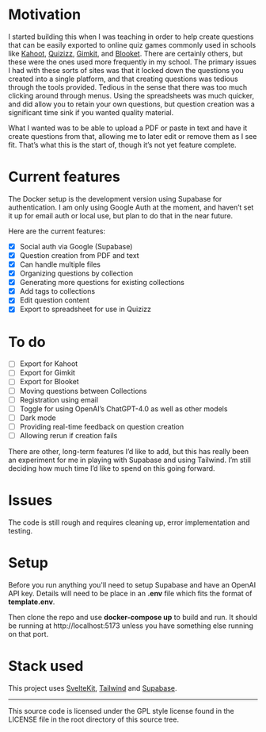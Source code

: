 # Motivation

I started building this when I was teaching in order to help create questions that can be easily exported to online quiz games commonly used in schools like [Kahoot](https://kahoot.it/), [Quizizz](https://quizizz.com/), [Gimkit](https://www.gimkit.com/), and [Blooket](https://www.blooket.com/). There are certainly others, but these were the ones used more frequently in my school.
The primary issues I had with these sorts of sites was that it locked down the questions you created into a single platform, and that creating questions was tedious through the tools provided. Tedious in the sense that there was too much clicking around through menus. Using the spreadsheets was much quicker, and did allow you to retain your own questions, but question creation was a significant time sink if you wanted quality material.

What I wanted was to be able to upload a PDF or paste in text and have it create questions from that, allowing me to later edit or remove them as I see fit. That’s what this is the start of, though it’s not yet feature complete.

# Current features

The Docker setup is the development version using Supabase for authentication. I am only using Google Auth at the moment, and haven’t set it up for email auth or local use, but plan to do that in the near future.

Here are the current features:

- [x] Social auth via Google (Supabase)
- [x] Question creation from PDF and text
- [x] Can handle multiple files
- [x] Organizing questions by collection
- [x] Generating more questions for existing collections
- [x] Add tags to collections
- [x] Edit question content
- [x] Export to spreadsheet for use in Quizizz

# To do

- [ ] Export for Kahoot
- [ ] Export for Gimkit
- [ ] Export for Blooket
- [ ] Moving questions between Collections
- [ ] Registration using email
- [ ] Toggle for using OpenAI’s ChatGPT-4.0 as well as other models
- [ ] Dark mode
- [ ] Providing real-time feedback on question creation
- [ ] Allowing rerun if creation fails

There are other, long-term features I’d like to add, but this has really been an experiment for me in playing with Supabase and using Tailwind. I’m still deciding how much time I’d like to spend on this going forward.

# Issues

The code is still rough and requires cleaning up, error implementation and testing.

# Setup

Before you run anything you'll need to setup Supabase and have an OpenAI API key. Details will need to be place in an **.env** file which fits the format of **template.env**.

Then clone the repo and use **docker-compose up** to build and run. It should be running at http://localhost:5173 unless you have something else running on that port.

# Stack used

This project uses [SvelteKit](https://kit.svelte.dev/), [Tailwind](https://tailwindcss.com/) and [Supabase](https://supabase.com/).

---

This source code is licensed under the GPL style license found in the
LICENSE file in the root directory of this source tree.
